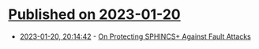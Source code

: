 # [Published on 2023-01-20](index.md)

* [2023-01-20, 20:14:42](https://lobste.rs/s/5szhkh/on_protecting_sphincs_against_fault) - [On Protecting SPHINCS+ Against Fault Attacks](https://eprint.iacr.org/2023/042.pdf)
